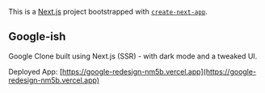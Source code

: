 This is a [Next.js](https://nextjs.org/) project bootstrapped with [`create-next-app`](https://github.com/vercel/next.js/tree/canary/packages/create-next-app).

## Google-ish

Google Clone built using Next.js (SSR) - with dark mode and a tweaked UI.

Deployed App: [https://google-redesign-nm5b.vercel.app](https://google-redesign-nm5b.vercel.app)

